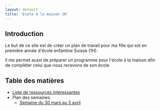 ```yaml
---
layout: default
title: 'Ecole à la maison 1H'
---
```


## Introduction

Le but de ce site est de créer un plan de travail pour ma fille qui est en première année
d'école enfantine Suisse (1H).

Il me permet aussi de préparer un programme pour l'école à la maison afin de compléter
celui que nous recevons de son école.

## Table des matières

- [Liste de ressources intéressantes](./ressources)
- Plan des semaines
  - [Semaine du 30 mars au 5 avril](./Plan/30_mars-5_avril.md)
